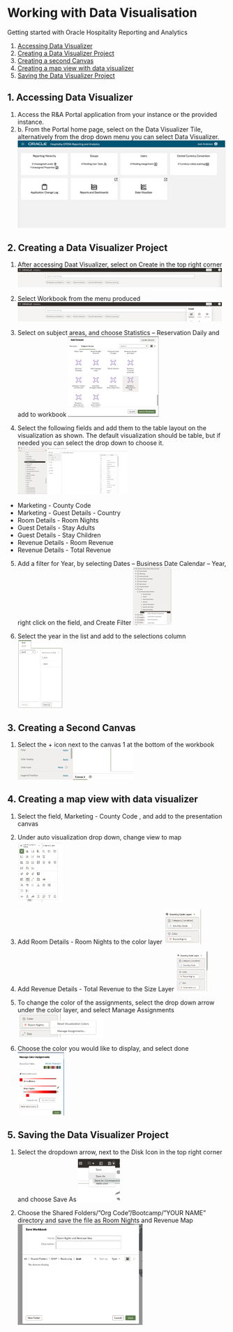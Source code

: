 # Working with Data Visualisation

Getting started with Oracle Hospitality Reporting and Analytics

1. [Accessing Data Visualizer](#1-accessing-data-visualiser)
2. [Creating a Data Visualizer Project](#2-creating-data-visualiser-project)
3. [Creating a second Canvas](#3-creating-second-canvas)
4. [Creating a map view with data visualizer](#4-creating-map-view-with-data-visualiser)
5. [Saving the Data Visualizer Project](#5-saving-data-visualiser-project)


## 1. Accessing Data Visualizer

1. Access the R&A Portal application from your instance or the provided instance.
2. b.	From the Portal home page, select on the Data Visualizer Tile, alternatively from the drop down menu you can select Data Visualizer.
![alt text](images/rna-portal.png "R&A Portal Landing Page")

## 2. Creating a Data Visualizer Project

1. After accessing Daat Visualizer, select on Create in the top right corner
![alt text](images/create-dv-project.png "Create Data Visualiser Project")

2. Select Workbook from the menu produced
![alt text](images/select-dv-workbook.png "Select Workbook")

3. Select on subject areas, and choose Statistics – Reservation Daily and add to workbook
![alt text](images/select-dv-sa.png "Select Subject Areas")

4. Select the following fields and add them to the table layout on the visualization as shown.  The default visualization should be table, but if needed you can select the drop down to choose it.
![alt text](images/select-fields.png "Select Fields to add to table layout")

* Marketing - County Code 
* Marketing - Guest Details - Country 
* Room Details - Room Nights
* Guest Details - Stay Adults
* Guest Details - Stay Children
* Revenue Details - Room Revenue
* Revenue Details - Total Revenue

5. Add a filter for Year, by selecting Dates – Business Date Calendar – Year, right click on the field, and Create Filter
![alt text](images/add-filter.png "Add Filter to Layout")

6. Select the year in the list and add to the selections column
![alt text](images/select-year.png "Select Year")

## 3. Creating a Second Canvas

1. Select the + icon next to the canvas 1 at the bottom of the workbook
![alt text](images/add-second-canvas.png "Select Second Canvas")

## 4. Creating a map view with data visualizer

1. Select the field, Marketing - County Code ,  and add to the presentation canvas

2. Under auto visualization drop down, change view to map
![alt text](images/create-map-visualisation.png "Select Map Visualisation")

3. Add Room Details - Room Nights to the color layer
![alt text](images/add-room-details-map.png "Add Room Details to Map")

4. Add Revenue Details - Total Revenue to the Size Layer
![alt text](images/add-revenue-details-map.png "Add Revenue Details to Map")

5. To change the color of the assignments, select the drop down arrow under the color layer, and select Manage Assignments
![alt text](images/change-color-map.png "Change Color of Map")

6. Choose the color you would like to display, and select done
![alt text](images/manage-color-assigments.png "Manage Colors Assignments")

## 5. Saving the Data Visualizer Project

1. Select the dropdown arrow, next to the Disk Icon in the top right corner and choose Save As
![alt text](images/saving-dv-project.png "Saving Data Visualiser Project")

2. Choose the Shared Folders/”Org Code”/Bootcamp/”YOUR NAME” directory and save the file as Room Nights and Revenue Map
![alt text](images/save-workbook.png "Saving Workbook")

